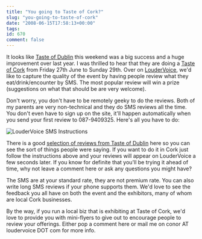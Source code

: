 ```yaml
---
title: "You going to Taste of Cork?"
slug: "you-going-to-taste-of-cork"
date: "2008-06-15T17:58:13+00:00"
tags:
id: 670
comment: false
---
```


It looks like [Taste of Dublin](http://www.tastefestivals.ie/) this weekend was a big success and a huge improvement over last year. I was thrilled to hear that they are doing a [Taste of Cork](http://79.170.40.33/tastefestivals.ie/index.php?option=com_contentandtask=viewandid=73andItemid=92) from Friday 27th June to Sunday 29th. Over on [LouderVoice](http://www.loudervoice.com/), we'd like to capture the quality of the event by having people review what they eat/drink/encounter by SMS. The most popular review will win a prize (suggestions on what that should be are very welcome).

Don't worry, you don't have to be remotely geeky to do the reviews. Both of my parents are very non-technical and they do SMS reviews all the time. You don't even have to sign up on the site, it'll happen automatically when you send your first review to 087-9409325\. Here's all you have to do:

![LouderVoice SMS Instructions](http://www.loudervoice.com/static/images/sms_instrs.jpg)

There is a good [selection of reviews from Taste of Dublin](http://www.loudervoice.com/tags/Taste+of+dublin) here so you can see the sort of things people were saying. If you want to do it in Cork just follow the instructions above and your reviews will appear on LouderVoice a few seconds later. If you know for definite that you'll be trying it ahead of time, why not leave a comment here or ask any questions you might have?

The SMS are at your standard rate, they are not premium rate. You can also write long SMS reviews if your phone supports them. We'd love to see the feedback you all have on both the event and the exhibitors, many of whom are local Cork businesses.

By the way, if you run a local biz that is exhibiting at Taste of Cork, we'd love to provide you with mini-flyers to give out to encourage people to review your offerings. Either pop a comment here or mail me on conor AT loudervoice DOT com for more info.
